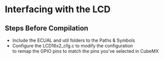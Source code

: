 # Interfacing with the LCD

## Steps Before Compilation
- Include the ECUAL and util folders to the Paths & Symbols
- Configure the LCD16x2_cfg.c to modify the configuration  
  to remap the GPIO pins to match the pins you've selected in CubeMX

